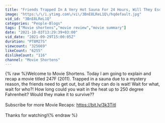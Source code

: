 ```yaml
---
title: "Friends Trapped In A Very Hot Sauna For 24 Hours, Will They Escape In The End?"
image: "https:\/\/i.ytimg.com\/vi\/3BnE8LReL1Q\/hqdefault.jpg"
vid_id: "3BnE8LReL1Q"
categories: "People-Blogs"
tags: ["Movie shortens","movie review","movie summary"]
date: "2021-10-03T13:29:39+03:00"
vid_date: "2021-09-29T15:00:05Z"
duration: "PT8M27S"
viewcount: "325669"
likeCount: "6255"
dislikeCount: "116"
channel: "Movie Shortens"
---
```

{% raw %}Welcome to Movie Shortens. Today I am going to explain and recap a movie titled 247F (2011). Trapped in a sauna due to a mystery reason, the friends need to get out, but all they can do is wait! Wait for what, wait for who?! How long could you wait in the heat up to 250 degree Fahrenheit? Would they make it to survive??<br /><br />Subscribe for more Movie Recaps: <a rel="nofollow" target="blank" href="https://bit.ly/3k3TitI">https://bit.ly/3k3TitI</a><br /><br />Thanks for watching!{% endraw %}
